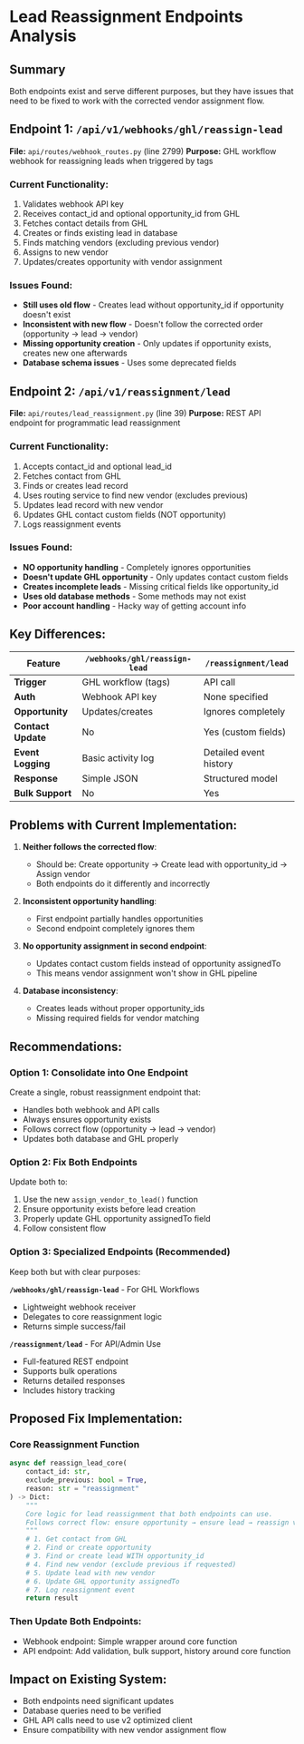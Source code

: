 # Lead Reassignment Endpoints Analysis

## Summary
Both endpoints exist and serve different purposes, but they have issues that need to be fixed to work with the corrected vendor assignment flow.

## Endpoint 1: `/api/v1/webhooks/ghl/reassign-lead`
**File:** `api/routes/webhook_routes.py` (line 2799)
**Purpose:** GHL workflow webhook for reassigning leads when triggered by tags

### Current Functionality:
1. Validates webhook API key
2. Receives contact_id and optional opportunity_id from GHL
3. Fetches contact details from GHL
4. Creates or finds existing lead in database
5. Finds matching vendors (excluding previous vendor)
6. Assigns to new vendor
7. Updates/creates opportunity with vendor assignment

### Issues Found:
- **Still uses old flow** - Creates lead without opportunity_id if opportunity doesn't exist
- **Inconsistent with new flow** - Doesn't follow the corrected order (opportunity → lead → vendor)
- **Missing opportunity creation** - Only updates if opportunity exists, creates new one afterwards
- **Database schema issues** - Uses some deprecated fields

## Endpoint 2: `/api/v1/reassignment/lead` 
**File:** `api/routes/lead_reassignment.py` (line 39)
**Purpose:** REST API endpoint for programmatic lead reassignment

### Current Functionality:
1. Accepts contact_id and optional lead_id
2. Fetches contact from GHL
3. Finds or creates lead record
4. Uses routing service to find new vendor (excludes previous)
5. Updates lead record with new vendor
6. Updates GHL contact custom fields (NOT opportunity)
7. Logs reassignment events

### Issues Found:
- **NO opportunity handling** - Completely ignores opportunities
- **Doesn't update GHL opportunity** - Only updates contact custom fields
- **Creates incomplete leads** - Missing critical fields like opportunity_id
- **Uses old database methods** - Some methods may not exist
- **Poor account handling** - Hacky way of getting account info

## Key Differences:

| Feature | `/webhooks/ghl/reassign-lead` | `/reassignment/lead` |
|---------|--------------------------------|---------------------|
| **Trigger** | GHL workflow (tags) | API call |
| **Auth** | Webhook API key | None specified |
| **Opportunity** | Updates/creates | Ignores completely |
| **Contact Update** | No | Yes (custom fields) |
| **Event Logging** | Basic activity log | Detailed event history |
| **Response** | Simple JSON | Structured model |
| **Bulk Support** | No | Yes |

## Problems with Current Implementation:

1. **Neither follows the corrected flow**: 
   - Should be: Create opportunity → Create lead with opportunity_id → Assign vendor
   - Both endpoints do it differently and incorrectly

2. **Inconsistent opportunity handling**:
   - First endpoint partially handles opportunities
   - Second endpoint completely ignores them

3. **No opportunity assignment in second endpoint**:
   - Updates contact custom fields instead of opportunity assignedTo
   - This means vendor assignment won't show in GHL pipeline

4. **Database inconsistency**:
   - Creates leads without proper opportunity_ids
   - Missing required fields for vendor matching

## Recommendations:

### Option 1: Consolidate into One Endpoint
Create a single, robust reassignment endpoint that:
- Handles both webhook and API calls
- Always ensures opportunity exists
- Follows correct flow (opportunity → lead → vendor)
- Updates both database and GHL properly

### Option 2: Fix Both Endpoints
Update both to:
1. Use the new `assign_vendor_to_lead()` function
2. Ensure opportunity exists before lead creation
3. Properly update GHL opportunity assignedTo field
4. Follow consistent flow

### Option 3: Specialized Endpoints (Recommended)
Keep both but with clear purposes:

**`/webhooks/ghl/reassign-lead`** - For GHL Workflows
- Lightweight webhook receiver
- Delegates to core reassignment logic
- Returns simple success/fail

**`/reassignment/lead`** - For API/Admin Use
- Full-featured REST endpoint
- Supports bulk operations
- Returns detailed responses
- Includes history tracking

## Proposed Fix Implementation:

### Core Reassignment Function
```python
async def reassign_lead_core(
    contact_id: str,
    exclude_previous: bool = True,
    reason: str = "reassignment"
) -> Dict:
    """
    Core logic for lead reassignment that both endpoints can use.
    Follows correct flow: ensure opportunity → ensure lead → reassign vendor
    """
    # 1. Get contact from GHL
    # 2. Find or create opportunity
    # 3. Find or create lead WITH opportunity_id
    # 4. Find new vendor (exclude previous if requested)
    # 5. Update lead with new vendor
    # 6. Update GHL opportunity assignedTo
    # 7. Log reassignment event
    return result
```

### Then Update Both Endpoints:
- Webhook endpoint: Simple wrapper around core function
- API endpoint: Add validation, bulk support, history around core function

## Impact on Existing System:
- Both endpoints need significant updates
- Database queries need to be verified
- GHL API calls need to use v2 optimized client
- Ensure compatibility with new vendor assignment flow